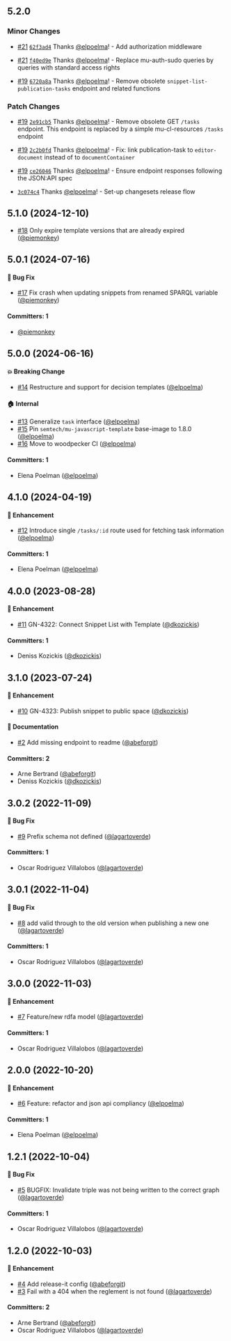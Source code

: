 ## 5.2.0

### Minor Changes

- [#21](https://github.com/lblod/reglement-publish-service/pull/21) [`62f3ad4`](https://github.com/lblod/reglement-publish-service/commit/62f3ad471609295d562f906008b752902ae2992e) Thanks [@elpoelma](https://github.com/elpoelma)! - Add authorization middleware

- [#21](https://github.com/lblod/reglement-publish-service/pull/21) [`f40ed9e`](https://github.com/lblod/reglement-publish-service/commit/f40ed9e5e199142b33595c043931d84f8dde640e) Thanks [@elpoelma](https://github.com/elpoelma)! - Replace mu-auth-sudo queries by queries with standard access rights

- [#19](https://github.com/lblod/reglement-publish-service/pull/19) [`6720a8a`](https://github.com/lblod/reglement-publish-service/commit/6720a8a75db947900be7adaadc49d58dd154aee6) Thanks [@elpoelma](https://github.com/elpoelma)! - Remove obsolete `snippet-list-publication-tasks` endpoint and related functions

### Patch Changes

- [#19](https://github.com/lblod/reglement-publish-service/pull/19) [`2e91cb5`](https://github.com/lblod/reglement-publish-service/commit/2e91cb5e7a56e0960991d06838e44612cfad0c28) Thanks [@elpoelma](https://github.com/elpoelma)! - Remove obsolete GET `/tasks` endpoint. This endpoint is replaced by a simple mu-cl-resources `/tasks` endpoint

- [#19](https://github.com/lblod/reglement-publish-service/pull/19) [`2c2b0fd`](https://github.com/lblod/reglement-publish-service/commit/2c2b0fdfc34322f58b864a909aee72f03f10b69b) Thanks [@elpoelma](https://github.com/elpoelma)! - Fix: link publication-task to `editor-document` instead of to `documentContainer`

- [#19](https://github.com/lblod/reglement-publish-service/pull/19) [`ce26046`](https://github.com/lblod/reglement-publish-service/commit/ce260467d026b4fd57c4261ec9aa617022b1967a) Thanks [@elpoelma](https://github.com/elpoelma)! - Ensure endpoint responses following the JSON:API spec

- [`3c074c4`](https://github.com/lblod/reglement-publish-service/commit/3c074c4b52112fd8d34cdfe57b74afe1cf510b7e) Thanks [@elpoelma](https://github.com/elpoelma)! - Set-up changesets release flow

## 5.1.0 (2024-12-10)

- [#18](https://github.com/lblod/reglement-publish-service/pull/18) Only expire template versions that are already expired ([@piemonkey](https://github.com/piemonkey))

## 5.0.1 (2024-07-16)

#### :bug: Bug Fix

- [#17](https://github.com/lblod/reglement-publish-service/pull/17) Fix crash when updating snippets from renamed SPARQL variable ([@piemonkey](https://github.com/piemonkey))

#### Committers: 1

- [@piemonkey](https://github.com/piemonkey)

## 5.0.0 (2024-06-16)

#### :boom: Breaking Change

- [#14](https://github.com/lblod/reglement-publish-service/pull/14) Restructure and support for decision templates ([@elpoelma](https://github.com/elpoelma))

#### :house: Internal

- [#13](https://github.com/lblod/reglement-publish-service/pull/13) Generalize `task` interface ([@elpoelma](https://github.com/elpoelma))
- [#15](https://github.com/lblod/reglement-publish-service/pull/15) Pin `semtech/mu-javascript-template` base-image to 1.8.0 ([@elpoelma](https://github.com/elpoelma))
- [#16](https://github.com/lblod/reglement-publish-service/pull/16) Move to woodpecker CI ([@elpoelma](https://github.com/elpoelma))

#### Committers: 1

- Elena Poelman ([@elpoelma](https://github.com/elpoelma))

## 4.1.0 (2024-04-19)

#### :rocket: Enhancement

- [#12](https://github.com/lblod/reglement-publish-service/pull/12) Introduce single `/tasks/:id` route used for fetching task information ([@elpoelma](https://github.com/elpoelma))

#### Committers: 1

- Elena Poelman ([@elpoelma](https://github.com/elpoelma))

## 4.0.0 (2023-08-28)

#### :rocket: Enhancement

- [#11](https://github.com/lblod/reglement-publish-service/pull/11) GN-4322: Connect Snippet List with Template ([@dkozickis](https://github.com/dkozickis))

#### Committers: 1

- Deniss Kozickis ([@dkozickis](https://github.com/dkozickis))

## 3.1.0 (2023-07-24)

#### :rocket: Enhancement

- [#10](https://github.com/lblod/reglement-publish-service/pull/10) GN-4323: Publish snippet to public space ([@dkozickis](https://github.com/dkozickis))

#### :memo: Documentation

- [#2](https://github.com/lblod/reglement-publish-service/pull/2) Add missing endpoint to readme ([@abeforgit](https://github.com/abeforgit))

#### Committers: 2

- Arne Bertrand ([@abeforgit](https://github.com/abeforgit))
- Deniss Kozickis ([@dkozickis](https://github.com/dkozickis))

## 3.0.2 (2022-11-09)

#### :bug: Bug Fix

- [#9](https://github.com/lblod/reglement-publish-service/pull/9) Prefix schema not defined ([@lagartoverde](https://github.com/lagartoverde))

#### Committers: 1

- Oscar Rodriguez Villalobos ([@lagartoverde](https://github.com/lagartoverde))

## 3.0.1 (2022-11-04)

#### :bug: Bug Fix

- [#8](https://github.com/lblod/reglement-publish-service/pull/8) add valid through to the old version when publishing a new one ([@lagartoverde](https://github.com/lagartoverde))

#### Committers: 1

- Oscar Rodriguez Villalobos ([@lagartoverde](https://github.com/lagartoverde))

## 3.0.0 (2022-11-03)

#### :rocket: Enhancement

- [#7](https://github.com/lblod/reglement-publish-service/pull/7) Feature/new rdfa model ([@lagartoverde](https://github.com/lagartoverde))

#### Committers: 1

- Oscar Rodriguez Villalobos ([@lagartoverde](https://github.com/lagartoverde))

## 2.0.0 (2022-10-20)

#### :rocket: Enhancement

- [#6](https://github.com/lblod/reglement-publish-service/pull/6) Feature: refactor and json api compliancy ([@elpoelma](https://github.com/elpoelma))

#### Committers: 1

- Elena Poelman ([@elpoelma](https://github.com/elpoelma))

## 1.2.1 (2022-10-04)

#### :bug: Bug Fix

- [#5](https://github.com/lblod/reglement-publish-service/pull/5) BUGFIX: Invalidate triple was not being written to the correct graph ([@lagartoverde](https://github.com/lagartoverde))

#### Committers: 1

- Oscar Rodriguez Villalobos ([@lagartoverde](https://github.com/lagartoverde))

## 1.2.0 (2022-10-03)

#### :rocket: Enhancement

- [#4](https://github.com/lblod/reglement-publish-service/pull/4) Add release-it config ([@abeforgit](https://github.com/abeforgit))
- [#3](https://github.com/lblod/reglement-publish-service/pull/3) Fail with a 404 when the reglement is not found ([@lagartoverde](https://github.com/lagartoverde))

#### Committers: 2

- Arne Bertrand ([@abeforgit](https://github.com/abeforgit))
- Oscar Rodriguez Villalobos ([@lagartoverde](https://github.com/lagartoverde))
